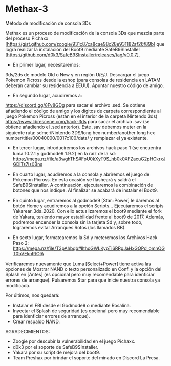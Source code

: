 # Methax-3
Método de modificación de consola 3Ds


Methax es un proceso de modificación de la consola 3Ds que mezcla parte del proceso Pichaxx [https://gist.github.com/zoogie/931c87ca8cae98c28e931182af26f89b] que logra realizar la instalación del Boot9 mediante SafeB9SInstaller [https://github.com/d0k3/SafeB9SInstaller/releases/tag/v0.0.7].

- En primer lugar, necesitaremos:

3ds/2ds de modelo Old o New y en región U/E/J.
Descargar el juego Pokemon Picross desde la eshop (para consolas de residencia en LATAM deberán cambiar su residencia a EEUU).
Apuntar nuestro código de amigo.

- En segundo lugar, acudiremos a:

https://discord.gg/8Fv8GDg para sacar el archivo .sed. Se obtiene añadiendo el código de amigo y los dígitos de carpeta correspondiente al juego Pokemon Picross (están en el interior de la carpeta Nintendo 3ds)
https://www.librescene.com/hack-3ds para sacar el archivo .sav (se obtiene añadiendo el .sed anterior). Este .sav debemos meter en la siguiente ruta: sdmc:/Nintendo 3DS/long hex number/another long hex number/title/00040000/0017c100/data/ y remplazar el ya existente.

- En tercer lugar, introduciremos los archivos hack paso 1 (se encuentra luma 10.2.1 y godmode9 1.9.2) en la raíz de la sd: https://mega.nz/file/a3wghThS#FpU0kXyT9S_hb0k0XFZacuG2pHCkrxJGDlTs7Is0Bns

- En cuarto lugar, acudiremos a la consola y abriremos el juego de Pokemon Picross. En esta ocasión se flasheará y saldrá el SafeB9SInstaller. A continuación, ejecutaremos la combinación de botones que nos indique. Al finalizar se acabará de instalar el Boot9.

- En quinto lugar, entraremos al godmode9 [Star+Power] le daremos al botón Home y acudiremos a la opción Scripts...
Ejecutaremos el scripts Yakarear_3ds_2020. Con ello actualizaremos el boot9 mediante el fork de Yakara, teniendo mayor estabilidad frente al boot9 de 2017. 
Además, podremos encender la consola sin la tarjeta Sd y, sobre todo, lograremos evitar Arranques Rotos (los llamados BB).

- En sexto lugar, formatearemos la Sd y meteremos los Archivos Hack Paso 2: https://mega.nz/file/T3pAhbqb#lIthoGWLKypTi6RRgJaHxGQPd_omnOGT0bVEknRtOlA

Verificaremos nuevamente que Luma [Select+Power] tiene activa las opciones de Mostrar NAND o texto personalizado en Conf. y la opción del Splash en [Antes] (es opcional pero muy recomendable para idenficiar errores de arranque). Pulsaremos Star para que inicie nuestra consola ya modificada.

Por últimos, nos quedará:
- Instalar el FBI desde el Godmode9 o mediante Rosalina.
- Inyectar el Splash de seguridad (es opcional pero muy recomendable para idenficiar errores de arranque).
- Crear respaldo NAND.

AGRADECIMIENTOS:

- Zoogie por descubir la vulnerabilidad en el juego Pichaxx.
- d0k3 por el soporte de SafeB9SInstaller.
- Yakara por su script de mejora del boot9. 
- Team Preshax por brindar el soporte del minado en Discord La Presa.
